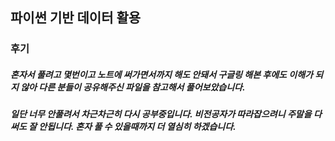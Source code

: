 ## 파이썬 기반 데이터 활용

### 후기   

##### 혼자서 풀려고 몇번이고 노트에 써가면서까지 해도 안돼서 구글링 해본 후에도 이해가 되지 않아 다른 분들이 공유해주신 파일을 참고해서 풀어보았습니다.
##### 일단 너무 안풀려서 차근차근히 다시 공부중입니다. 비전공자가 따라잡으려니 주말을 다 써도 잘 안됩니다. 혼자 풀 수 있을때까지 더 열심히 하겠습니다.